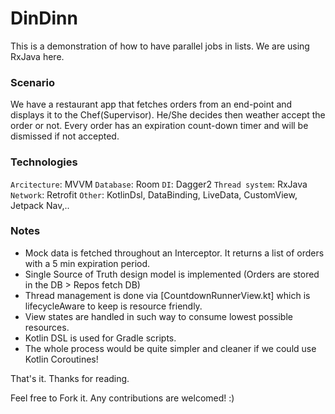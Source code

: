 # DinDinn
This is a demonstration of how to have parallel jobs in lists. We are using RxJava here.

### Scenario
We have a restaurant app that fetches orders from an end-point and displays it to the Chef(Supervisor).
He/She decides then weather accept the order or not. Every order has an expiration count-down timer and
will be dismissed if not accepted.

### Technologies
`Arcitecture`: MVVM
`Database`: Room
`DI`: Dagger2
`Thread system`: RxJava
`Network`: Retrofit
`Other`: KotlinDsl, DataBinding, LiveData, CustomView, Jetpack Nav,..

### Notes
* Mock data is fetched throughout an Interceptor. It returns a list of orders with a 5 min expiration period.
* Single Source of Truth design model is implemented (Orders are stored in the DB > Repos fetch DB) 
* Thread management is done via [CountdownRunnerView.kt] which is lifecycleAware to keep is resource friendly.
* View states are handled in such way to consume lowest possible resources.
* Kotlin DSL is used for Gradle scripts.
* The whole process would be quite simpler and cleaner if we could use Kotlin Coroutines!

That's it. Thanks for reading.

Feel free to Fork it. Any contributions are welcomed! :)